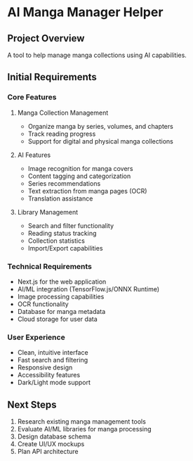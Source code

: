 # AI Manga Manager Helper

## Project Overview
A tool to help manage manga collections using AI capabilities.

## Initial Requirements

### Core Features
1. Manga Collection Management
   - Organize manga by series, volumes, and chapters
   - Track reading progress
   - Support for digital and physical manga collections

2. AI Features
   - Image recognition for manga covers
   - Content tagging and categorization
   - Series recommendations
   - Text extraction from manga pages (OCR)
   - Translation assistance

3. Library Management
   - Search and filter functionality
   - Reading status tracking
   - Collection statistics
   - Import/Export capabilities

### Technical Requirements
- Next.js for the web application
- AI/ML integration (TensorFlow.js/ONNX Runtime)
- Image processing capabilities
- OCR functionality
- Database for manga metadata
- Cloud storage for user data

### User Experience
- Clean, intuitive interface
- Fast search and filtering
- Responsive design
- Accessibility features
- Dark/Light mode support

## Next Steps
1. Research existing manga management tools
2. Evaluate AI/ML libraries for manga processing
3. Design database schema
4. Create UI/UX mockups
5. Plan API architecture

